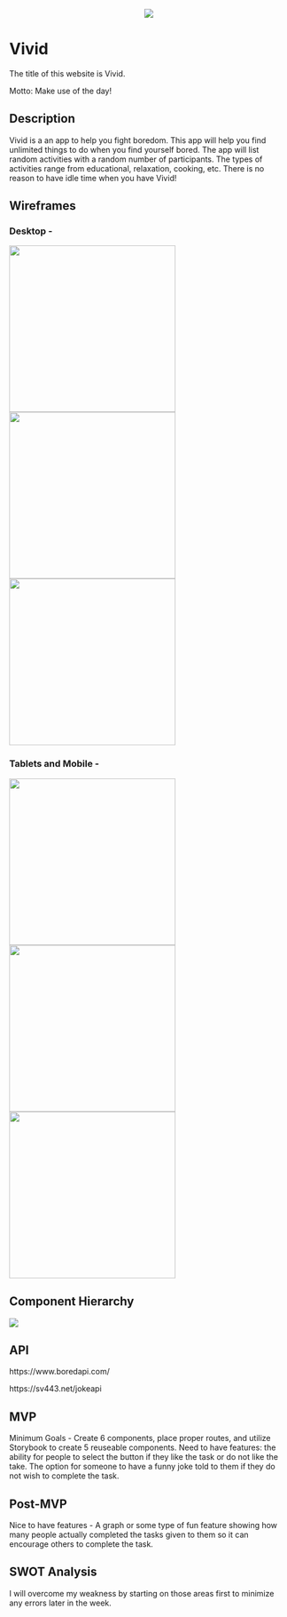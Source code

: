 <p align="center">
  <img src="https://media.giphy.com/media/3og0IFrHkIglEOg8Ba/giphy.gif">
</p>


# Vivid

The title of this website is Vivid.
<p>Motto: Make use of the day!</p>

<h2>Description</h2>
Vivid is a an app to help you fight boredom. This app will help you find unlimited things to do when you find yourself bored. The app will list random activities with a random number of participants. The types of activities range from educational, relaxation, cooking, etc. There is no reason to have idle time when you have Vivid!


<h2>Wireframes</h2> 
<h3>Desktop -</h3>
<p float="left">
<img src="Images/Desktop-Wireframe-1.jpg" width="300">
<img src="Images/Desktop-Wireframe-2.jpg" width="300">
<img src="Images/Desktop-Wireframe-3.jpg" width="300">
  </p>

<h3>Tablets and Mobile -</h3>
<p float="left">
<img src="Images/Tablet-Mobile-1.png" width="300">
<img src="Images/Tablet-Mobile-2.png" width="300">
<img src="Images/Tablet-Mobile-3.png" width="300">
</p>

<h2>Component Hierarchy</h2> 
<img src="Images/React-Tree.png">


<h2>API</h2>
<p>https://www.boredapi.com/</p>
<p>https://sv443.net/jokeapi</p>

<h2>MVP</h2>
Minimum Goals - Create 6 components, place proper routes, and utilize Storybook to create 5 reuseable components. Need to have features: the ability for people to select the button if they like the task or do not like the take. The option for someone to have a funny joke told to them if they do not wish to complete the task. 

<h2>Post-MVP</h2>
Nice to have features - A graph or some type of fun feature showing how many people actually completed the tasks given to them so it can encourage others to complete the task. 

<h2>SWOT Analysis</h2>
I will overcome my weakness by starting on those areas first to minimize any errors later in the week. 
